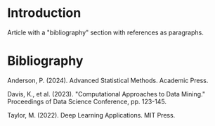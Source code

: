 # Introduction

Article with a "bibliography" section with references as paragraphs.

# Bibliography

Anderson, P. (2024). Advanced Statistical Methods. Academic Press.

Davis, K., et al. (2023). "Computational Approaches to Data Mining." Proceedings of Data Science Conference, pp. 123-145.

Taylor, M. (2022). Deep Learning Applications. MIT Press.
